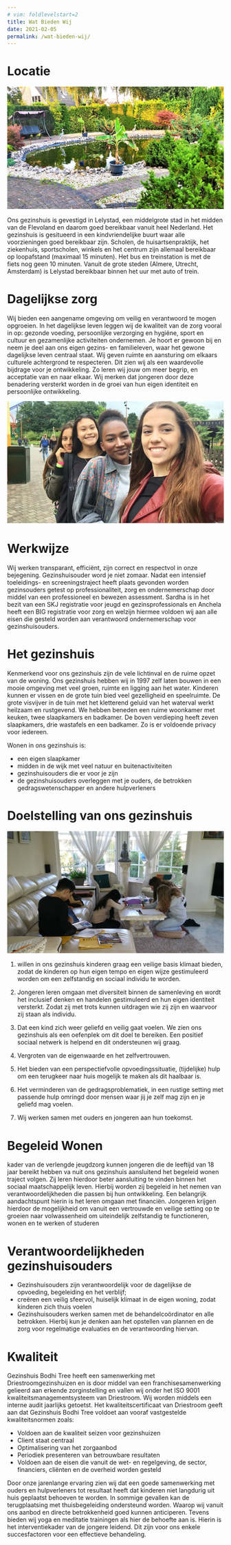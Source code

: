```yaml
---
# vim: foldlevelstart=2
title: Wat Bieden Wij
date: 2021-02-05
permalink: /wat-bieden-wij/
---
```


# Locatie

![image](/assets/images/wat-bieden-wij-front-800x.jpg)

Ons gezinshuis is gevestigd in Lelystad, een middelgrote stad in het midden van de Flevoland en daarom goed bereikbaar vanuit heel Nederland. Het gezinshuis is gesitueerd in een kindvriendelijke buurt waar alle voorzieningen goed bereikbaar zijn. Scholen, de huisartsenpraktijk, het ziekenhuis, sportscholen, winkels en het centrum zijn allemaal bereikbaar op loopafstand (maximaal 15 minuten). Het bus en treinstation is met de fiets nog geen 10 minuten. Vanuit de grote steden (Almere, Utrecht, Amsterdam) is Lelystad bereikbaar binnen het uur met auto of trein.

# Dagelijkse zorg
Wij bieden een aangename omgeving om veilig en verantwoord te mogen opgroeien. In het dagelijkse leven leggen wij de  kwaliteit van de zorg vooral in op: gezonde voeding, persoonlijke verzorging en hygiëne, sport en cultuur en gezamenlijke activiteiten ondernemen. Je hoort er gewoon bij en neem je deel aan ons eigen gezins- en familieleven, waar het gewone dagelijkse leven centraal staat. Wij geven ruimte en aansturing om elkaars culturele achtergrond te respecteren. Dit zien wij als een waardevolle bijdrage voor  je ontwikkeling. Zo leren wij jouw om meer begrip, en acceptatie van en naar elkaar.  Wij merken dat jongeren door deze benadering versterkt worden in de groei van hun eigen identiteit en persoonlijke ontwikkeling.

![image](/assets/images/wat-bieden-wij-front-2-800x.jpg)

# Werkwijze
Wij werken transparant, efficiënt, zijn correct en respectvol in onze bejegening. Gezinshuisouder word je niet zomaar. Nadat een intensief toeleidings- en screeningstraject heeft plaats gevonden worden gezinsouders getest op professionaliteit, zorg en ondernemerschap door middel van een professioneel en bewezen assessment. Sardha is in het bezit van een SKJ registratie voor jeugd en gezinsprofessionals en Anchela heeft een BIG registratie voor zorg en welzijn hiermee voldoen wij aan alle eisen die gesteld worden aan verantwoord ondernemerschap voor gezinshuisouders.

# Het gezinshuis

Kenmerkend voor ons gezinshuis zijn de vele lichtinval en de ruime opzet van de woning. Ons gezinshuis hebben wij in 1997 zelf laten bouwen in een mooie omgeving met veel groen, ruimte en ligging aan het water. Kinderen kunnen er vissen en de grote tuin bied veel gezelligheid en speelruimte. De grote visvijver in de tuin met het kletterend geluid van het waterval werkt heilzaam en rustgevend. We hebben beneden een ruime woonkamer met keuken, twee slaapkamers en badkamer. De boven verdieping heeft zeven slaapkamers, drie wastafels en een badkamer. Zo is er voldoende privacy voor iedereen.

Wonen in ons gezinshuis is:
* een eigen slaapkamer
* midden in de wijk met veel natuur en buitenactiviteiten
* gezinshuisouders die er voor je zijn
* de gezinshuisouders overleggen met je ouders, de betrokken gedragswetenschapper en andere hulpverleners

# Doelstelling van ons gezinshuis

![image](/assets/images/wat-bieden-wij-doelstellingen.jpg)

1. willen in ons gezinshuis kinderen graag een veilige basis klimaat bieden, zodat de kinderen op hun eigen  tempo en eigen wijze gestimuleerd worden om een zelfstandig en sociaal individu te worden.

2. Jongeren leren omgaan met  diversiteit binnen de samenleving en wordt het inclusief  denken  en handelen gestimuleerd en hun eigen identiteit versterkt. Zodat zij met trots kunnen uitdragen  wie zij zijn en waarvoor zij staan als individu.

3. Dat een kind zich weer geliefd en veilig gaat voelen. We zien ons gezinshuis als een oefenplek om dit doel te bereiken. Een positief sociaal netwerk is helpend en dit ondersteunen wij graag.

4. Vergroten van de eigenwaarde en het zelfvertrouwen.

5. Het bieden van een perspectiefvolle opvoedingssituatie, (tijdelijke) hulp om een terugkeer naar huis mogelijk te maken als dit haalbaar is.

6. Het verminderen van de gedragsproblematiek, in een rustige setting met passende hulp omringd door mensen waar jij je zelf mag zijn en je geliefd mag voelen.

7. Wij werken samen met ouders en jongeren aan hun toekomst. 

# Begeleid Wonen

kader van de verlengde jeugdzorg kunnen jongeren die de leeftijd van 18 jaar bereikt hebben va nuit ons gezinshuis aansluitend het begeleid wonen traject volgen. Zij leren hierdoor beter aansluiting te vinden binnen het sociaal maatschappelijk leven. Hierbij worden zij  begeleid in het nemen van verantwoordelijkheden die passen bij hun ontwikkeling. Een belangrijk aandachtspunt hierin is het leren omgaan met financiën. Jongeren krijgen hierdoor de mogelijkheid om vanuit een vertrouwde en  veilige setting op te groeien naar volwassenheid om uiteindelijk zelfstandig te functioneren, wonen en te werken of studeren

# Verantwoordelijkheden gezinshuisouders

* Gezinshuisouders zijn verantwoordelijk voor de dagelijkse de opvoeding, begeleiding en het verblijf; 
* creëren een veilig sfeervol, huiselijk klimaat in de eigen woning, zodat kinderen zich thuis voelen
* Gezinshuisouders werken samen met de  behandelcoördinator en alle betrokken. Hierbij kun je denken aan het opstellen van plannen en de zorg voor regelmatige evaluaties en de verantwoording hiervan. 

# Kwaliteit

Gezinshuis Bodhi Tree heeft een samenwerking met Driestroomgezinshuizen en is door middel van een franchisesamenwerking gelieerd aan erkende zorginstelling en vallen wij  onder het ISO 9001 kwaliteitsmanagementsysteem van Driestroom. Wij worden middels een interne audit jaarlijks getoetst. Het kwaliteitscertificaat van Driestroom geeft aan dat Gezinshuis Bodhi Tree voldoet aan vooraf vastgestelde kwaliteitsnormen zoals:

* Voldoen aan de kwaliteit seizen voor gezinshuizen              
* Client staat centraal
* Optimalisering van het zorgaanbod
* Periodiek presenteren van betrouwbare resultaten
* Voldoen aan de eisen die vanuit de wet- en regelgeving, de sector, financiers, cliënten en de overheid worden gesteld

Door onze jarenlange ervaring zien wij dat een goede samenwerking met ouders en hulpverleners  tot resultaat heeft dat kinderen niet langdurig uit huis geplaatst behoeven te worden.  In sommige gevallen kan de terugplaatsing met thuisbegeleiding ondersteund worden. Waarop wij vanuit ons aanbod en directe betrokkenheid goed kunnen anticiperen. Tevens bieden wij yoga en meditatie trainingen als hier de behoefte aan is. Hierin is het  interventiekader van   de jongere leidend. Dit zijn voor ons enkele succesfactoren voor  een effectieve behandeling.
